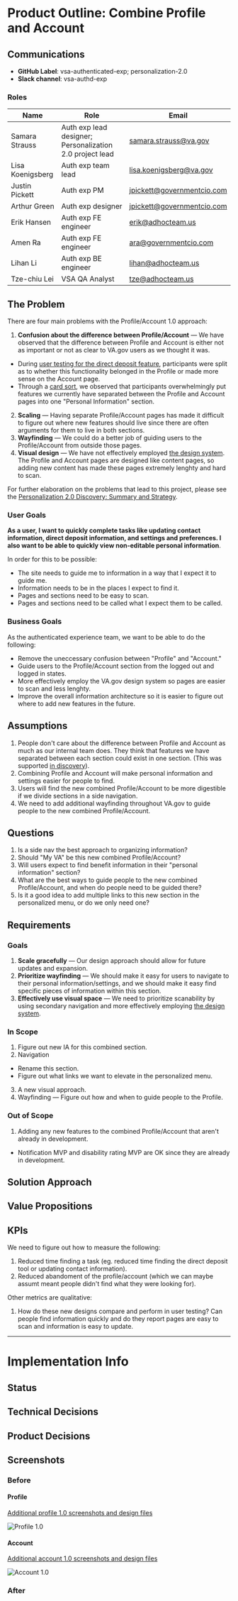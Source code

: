 # Product Outline: Combine Profile and Account

## Communications

- **GitHub Label**: vsa-authenticated-exp; personalization-2.0
- **Slack channel**: vsa-authd-exp

### Roles

|Name|Role|Email|
|----|----|-----|
|Samara Strauss |Auth exp lead designer; Personalization 2.0 project lead| samara.strauss@va.gov |
|Lisa Koenigsberg|Auth exp team lead| lisa.koenigsberg@va.gov |
|Justin Pickett |Auth exp PM| jpickett@governmentcio.com |
|Arthur Green |Auth exp designer| jpickett@governmentcio.com |
|Erik Hansen | Auth exp FE engineer| erik@adhocteam.us |
|Amen Ra | Auth exp FE engineer| ara@governmentcio.com |
|Lihan Li | Auth exp BE engineer | lihan@adhocteam.us |
|Tze-chiu Lei | VSA QA Analyst | tze@adhocteam.us |

## The Problem

There are four main problems with the Profile/Account 1.0 approach:

1. **Confusion about the difference between Profile/Account** — We have observed that the difference between Profile and Account is either not as important or not as clear to VA.gov users as we thought it was. 
  - During [user testing for the direct deposit feature](https://github.com/department-of-veterans-affairs/vets.gov-team/blob/master/Products/Identity/Personalization/Profile/Direct%20Deposit/Discovery%20%26%20Research/Research/Usability%20testing/Research%20Summary.md#we-need-to-make-it-easier-to-find-the-direct-deposit-tool), participants were split as to whether this functionality belonged in the Profile or made more sense on the Account page. 
  - Through a [card sort](https://github.com/department-of-veterans-affairs/vets.gov-team/blob/master/Products/Identity/Personalization/Personalization%202.0/Discovery%20%26%20Research/Card%20sort/Research%20Summary.md#takeaways), we observed that participants overwhelmingly put features we currently have separated between the Profile and Account pages into one "Personal Information" section.
2. **Scaling** — Having separate Profile/Account pages has made it difficult to figure out where new features should live since there are often arguments for them to live in both sections.
3. **Wayfinding** — We could do a better job of guiding users to the Profile/Account from outside those pages. 
4. **Visual design** — We have not effectively employed [the design system](https://design.va.gov/). The Profile and Account pages are designed like content pages, so adding new content has made these pages extremely lenghty and hard to scan.

For further elaboration on the problems that lead to this project, please see the [Personalization 2.0 Discovery: Summary and Strategy](https://github.com/department-of-veterans-affairs/vets.gov-team/blob/master/Products/Identity/Personalization/Personalization%202.0/Discovery%20%26%20Research/Personalization%202.0%20Discovery%20Summary%20%26%20Strategy.md).

### User Goals

**As a user, I want to quickly complete tasks like updating contact information, direct deposit information, and settings and preferences. I also want to be able to quickly view non-editable personal information**. 

In order for this to be possible:

- The site needs to guide me to information in a way that I expect it to guide me.
- Information needs to be in the places I expect to find it.
- Pages and sections need to be easy to scan.
- Pages and sections need to be called what I expect them to be called.

### Business Goals

As the authenticated experience team, we want to be able to do the following:

- Remove the uneccessary confusion between "Profile" and "Account."
- Guide users to the Profile/Account section from the logged out and logged in states.
- More effectively employ the VA.gov design system so pages are easier to scan and less lenghty.
- Improve the overall information architecture so it is easier to figure out where to add new features in the future.

## Assumptions

1. People don't care about the difference between Profile and Account as much as our internal team does. They think that features we have separated between each section could exist in one section. (This was supported [in discovery](https://github.com/department-of-veterans-affairs/vets.gov-team/blob/master/Products/Identity/Personalization/Personalization%202.0/Discovery%20%26%20Research/Personalization%202.0%20Discovery%20Summary%20%26%20Strategy.md#observations-profileaccount)).
2. Combining Profile and Account will make personal information and settings easier for people to find.
3. Users will find the new combined Profile/Account to be more digestible if we divide sections in a side navigation.
4. We need to add additional wayfinding throughout VA.gov to guide people to the new combined Profile/Account.

## Questions

1. Is a side nav the best approach to organizing information?
2. Should "My VA" be this new combined Profile/Account?
3. Will users expect to find benefit information in their "personal information" section?
4. What are the best ways to guide people to the new combined Profile/Account, and when do people need to be guided there?
5. Is it a good idea to add multiple links to this new section in the personalized menu, or do we only need one?

## Requirements

### Goals

1. **Scale gracefully** — Our design approach should allow for future updates and expansion. 
2. **Prioritize wayfinding** — We should make it easy for users to navigate to their personal information/settings, and we should make it easy find specific pieces of information within this section. 
3. **Effectively use visual space** — We need to prioritize scanability by using secondary navigation and more effectively employing [the design system](https://design.va.gov/).

### In Scope 

1. Figure out new IA for this combined section.
2. Navigation
  - Rename this section.
  - Figure out what links we want to elevate in the personalized menu.
3. A new visual approach.
4. Wayfinding — Figure out how and when to guide people to the Profile.

### Out of Scope

1. Adding any new features to the combined Profile/Account that aren't already in development.  
  - Notification MVP and disability rating MVP are OK since they are already in development.

## Solution Approach

## Value Propositions

## KPIs

We need to figure out how to measure the following:

1. Reduced time finding a task (eg. reduced time finding the direct deposit tool or updating contact information).
2. Reduced abandoment of the profile/account (which we can maybe assumt meant people didn't find what they were looking for).

Other metrics are qualitative:

1. How do these new designs compare and perform in user testing? Can people find information quickly and do they report pages are easy to scan and information is easy to update.

---

# Implementation Info

## Status

## Technical Decisions

## Product Decisions

## Screenshots

### Before

#### Profile 

[Additional profile 1.0 screenshots and design files](https://github.com/department-of-veterans-affairs/vets.gov-team/tree/master/Products/Identity/Personalization/Profile/Design)

![Profile 1.0](https://github.com/department-of-veterans-affairs/vets.gov-team/blob/master/Products/Identity/Personalization/Profile/Direct%20Deposit/Design/Profile%20with%20direct%20deposit.png)

#### Account

[Additional account 1.0 screenshots and design files](https://github.com/department-of-veterans-affairs/vets.gov-team/tree/master/Products/Identity/Personalization/Account/Design)

![Account 1.0](https://github.com/department-of-veterans-affairs/vets.gov-team/blob/master/Products/Identity/Personalization/Account/Design/Account-full-V2.png)

### After
